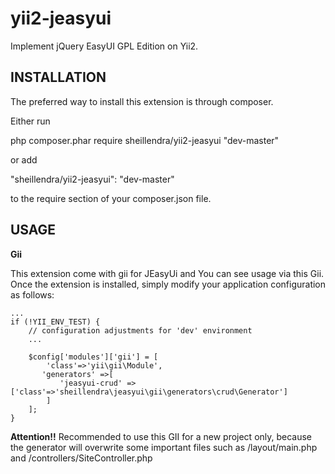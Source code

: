 yii2-jeasyui
===============

Implement jQuery EasyUI GPL Edition on Yii2.

INSTALLATION
---
The preferred way to install this extension is through composer.

Either run

php composer.phar require sheillendra/yii2-jeasyui "dev-master"

or add

"sheillendra/yii2-jeasyui": "dev-master"

to the require section of your composer.json file.

USAGE 
---

**Gii**

This extension come with gii for JEasyUi and You can see usage via this Gii.
Once the extension is installed, simply modify your application configuration as follows:
```
...
if (!YII_ENV_TEST) {
    // configuration adjustments for 'dev' environment 
    ...
    
    $config['modules']['gii'] = [
        'class'=>'yii\gii\Module',
       'generators' =>[
           'jeasyui-crud' => ['class'=>'sheillendra\jeasyui\gii\generators\crud\Generator']
        ]
    ];
}

```
**Attention!!**
Recommended to use this GII for a new project only, because the generator will overwrite some important files such as /layout/main.php and /controllers/SiteController.php
